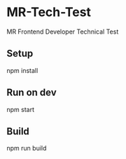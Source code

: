 # MR-Tech-Test
MR Frontend Developer Technical Test

## Setup
npm install

## Run on dev
npm start

## Build
npm run build

